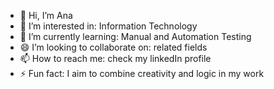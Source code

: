 - 👋 Hi, I’m Ana
- 👀 I’m interested in: Information Technology
- 🌱 I’m currently learning: Manual and Automation Testing
- 😄 I’m looking to collaborate on: related fields
- 📫 How to reach me: check my linkedIn profile
- ⚡ Fun fact: I aim to combine creativity and logic in my work
